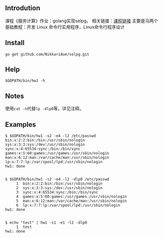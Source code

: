 ## Introdution
课程《服务计算》作业：golang实现selpg。
相关链接：[课程链接](https://pmlpml.github.io/ServiceComputingOnCloud/ex-cli-basic)
主要是马两个基础教程：开发 Linux 命令行实用程序，Linux命令行程序设计
## Install
```
go get github.com/NikkariAoe/selpg.git
```

## Help
```
$GOPATH/bin/hw1 -h
```

## Notes
使用`cat -n`代替`lp -dlp0`等，详见注释。

## Examples
```
$ $GOPATH/bin/hw1 -s2 -e4 -l2 /etc/passwd
bin:x:2:2:bin:/bin:/usr/sbin/nologin
sys:x:3:3:sys:/dev:/usr/sbin/nologin
sync:x:4:65534:sync:/bin:/bin/sync
games:x:5:60:games:/usr/games:/usr/sbin/nologin
man:x:6:12:man:/var/cache/man:/usr/sbin/nologin
lp:x:7:7:lp:/var/spool/lpd:/usr/sbin/nologin
hw1: done


$ $GOPATH/bin/hw1 -s2 -e4 -l2 -dlp0 /etc/passwd
     1	bin:x:2:2:bin:/bin:/usr/sbin/nologin
     2	sys:x:3:3:sys:/dev:/usr/sbin/nologin
     3	sync:x:4:65534:sync:/bin:/bin/sync
     4	games:x:5:60:games:/usr/games:/usr/sbin/nologin
     5	man:x:6:12:man:/var/cache/man:/usr/sbin/nologin
     6	lp:x:7:7:lp:/var/spool/lpd:/usr/sbin/nologin
hw1: done


$ echo "test" | hw1 -s1 -e1 -l2 -dlp0
     1	test
hw1: done
```